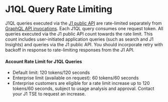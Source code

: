# J1QL Query Rate Limiting

J1QL queries executed via the [J1 public API](./jupiterone-api.md) are rate-limited separately from [GraphQL API invocations](./rate-limiting.md). Each J1QL query consumes one request token. All queries executed via the J1 public API count towards the rate limit. This count includes user-initiated application queries (such as search and J1 Insights) and queries via the J1 public API. You should incorporate retry with backoff in response to rate-limiting responses from the J1 API.

#### **Account Rate Limit for J1QL Queries**

- Default limit: 120 tokens/120 seconds
- Enterprise limit (available on request): 60 tokens/60 seconds
- Enterprise customers are eligible for a rate limit increase up to 120 tokens/60 seconds, subject to usage analysis and approval. Contact your J1 TSE to request an increase.



